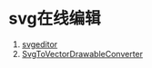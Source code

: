 # svg在线编辑

1. [svgeditor](https://c.runoob.com/more/svgeditor/)
1. [SvgToVectorDrawableConverter](http://a-student.github.io/SvgToVectorDrawableConverter.Web/)
